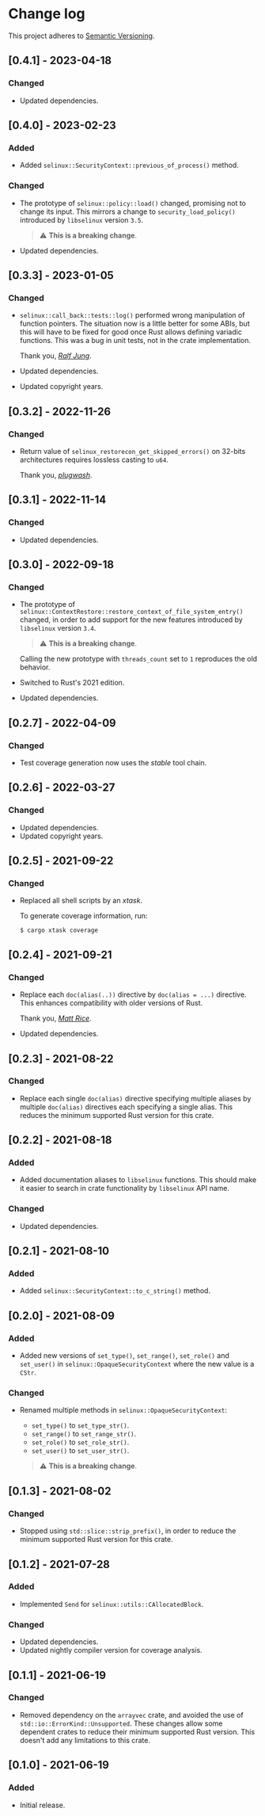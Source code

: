 # Change log

This project adheres to [Semantic Versioning](https://semver.org/spec/v2.0.0.html).

## [0.4.1] - 2023-04-18

### Changed

- Updated dependencies.

## [0.4.0] - 2023-02-23

### Added

- Added `selinux::SecurityContext::previous_of_process()` method.

### Changed

- The prototype of `selinux::policy::load()` changed, promising not to change its input.
  This mirrors a change to `security_load_policy()` introduced by `libselinux` version `3.5`.

  > ⚠️ **This is a breaking change**.

- Updated dependencies.

## [0.3.3] - 2023-01-05

### Changed

- `selinux::call_back::tests::log()` performed wrong manipulation of function pointers.
  The situation now is a little better for some ABIs, but this will have to be fixed for good once
  Rust allows defining variadic functions.
  This was a bug in unit tests, not in the crate implementation.

  Thank you, [*Ralf Jung*](https://github.com/RalfJung).

- Updated dependencies.
- Updated copyright years.

## [0.3.2] - 2022-11-26

### Changed

- Return value of `selinux_restorecon_get_skipped_errors()` on 32-bits architectures requires
  lossless casting to `u64`.

  Thank you, [*plugwash*](https://github.com/plugwash).

## [0.3.1] - 2022-11-14

### Changed

- Updated dependencies.

## [0.3.0] - 2022-09-18

### Changed

- The prototype of `selinux::ContextRestore::restore_context_of_file_system_entry()` changed,
  in order to add support for the new features introduced by `libselinux` version `3.4`.

  > ⚠️ **This is a breaking change**.

  Calling the new prototype with `threads_count` set to `1` reproduces the old behavior.

- Switched to Rust's 2021 edition.
- Updated dependencies.

## [0.2.7] - 2022-04-09

### Changed

- Test coverage generation now uses the *stable* tool chain.

## [0.2.6] - 2022-03-27

### Changed

- Updated dependencies.
- Updated copyright years.

## [0.2.5] - 2021-09-22

### Changed

- Replaced all shell scripts by an *xtask*.
  
  To generate coverage information, run:
  ```
  $ cargo xtask coverage
  ```

## [0.2.4] - 2021-09-21

### Changed

- Replace each `doc(alias(..))` directive by `doc(alias = ...)` directive.
  This enhances compatibility with older versions of Rust.

  Thank you, [*Matt Rice*](https://github.com/ratmice).

- Updated dependencies.

## [0.2.3] - 2021-08-22

### Changed

- Replace each single `doc(alias)` directive specifying multiple aliases by
  multiple `doc(alias)` directives each specifying a single alias.
  This reduces the minimum supported Rust version for this crate.

## [0.2.2] - 2021-08-18

### Added

- Added documentation aliases to `libselinux` functions.
  This should make it easier to search in crate functionality by `libselinux` API name.

### Changed

- Updated dependencies.

## [0.2.1] - 2021-08-10

### Added

- Added `selinux::SecurityContext::to_c_string()` method.

## [0.2.0] - 2021-08-09

### Added

- Added new versions of `set_type()`, `set_range()`, `set_role()` and `set_user()`
  in `selinux::OpaqueSecurityContext` where the new value is a `CStr`.

### Changed

- Renamed multiple methods in `selinux::OpaqueSecurityContext`:
  - `set_type()` to `set_type_str()`.
  - `set_range()` to `set_range_str()`.
  - `set_role()` to `set_role_str()`.
  - `set_user()` to `set_user_str()`.

  > ⚠️ **This is a breaking change**.

## [0.1.3] - 2021-08-02

### Changed

- Stopped using `std::slice::strip_prefix()`, in order to reduce the minimum
  supported Rust version for this crate.

## [0.1.2] - 2021-07-28

### Added

- Implemented `Send` for `selinux::utils::CAllocatedBlock`.

### Changed

- Updated dependencies.
- Updated nightly compiler version for coverage analysis.

## [0.1.1] - 2021-06-19

### Changed

- Removed dependency on the `arrayvec` crate, and avoided the use
  of `std::io::ErrorKind::Unsupported`.
  These changes allow some dependent crates to reduce their minimum supported
  Rust version.
  This doesn't add any limitations to this crate.

## [0.1.0] - 2021-06-19

### Added

- Initial release.
